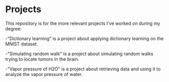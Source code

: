 # Projects

This repository is for the more relevant projects I've worked on during my degree:

-"Dictionary learning" is a project about applying dictionary learning on the MNIST dataset.

-"Simulating random walk" is a project about simulating random walks trying to locate tumors in the brain.

-"Vapor pressure of H2O" is a project about retrieving data and using it to analyze the vapor pressure of water.
